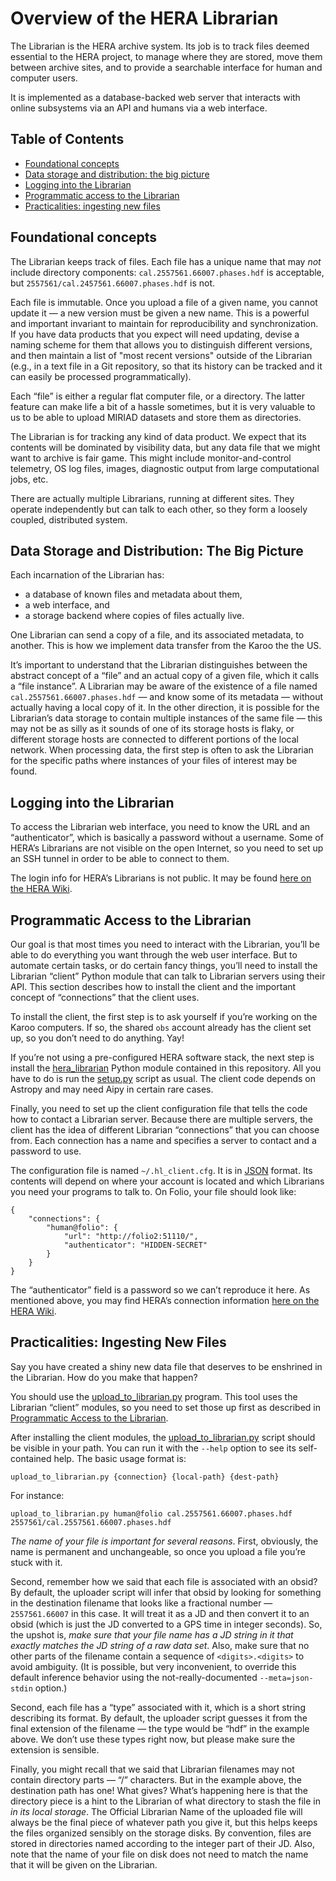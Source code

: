 Overview of the HERA Librarian
==============================

The Librarian is the HERA archive system. Its job is to track files deemed
essential to the HERA project, to manage where they are stored, move them
between archive sites, and to provide a searchable interface for human and
computer users.

It is implemented as a database-backed web server that interacts with online
subsystems via an API and humans via a web interface.


Table of Contents
-----------------

* [Foundational concepts](#foundational-concepts)
* [Data storage and distribution: the big picture](#data-storage-and-distribution-the-big-picture)
* [Logging into the Librarian](#logging-into-the-librarian)
* [Programmatic access to the Librarian](#programmatic-access-to-the-librarian)
* [Practicalities: ingesting new files](#practicalities-ingesting-new-files)


Foundational concepts
---------------------

The Librarian keeps track of files. Each file has a unique name that may *not*
include directory components: `cal.2557561.66007.phases.hdf` is acceptable,
but `2557561/cal.2457561.66007.phases.hdf` is not.

Each file is immutable. Once you upload a file of a given name, you cannot
update it — a new version must be given a new name. This is a powerful and
important invariant to maintain for reproducibility and synchronization. If
you have data products that you expect will need updating, devise a naming
scheme for them that allows you to distinguish different versions, and then
maintain a list of "most recent versions" outside of the Librarian (e.g., in a
text file in a Git repository, so that its history can be tracked and it can
easily be processed programmatically).

Each “file” is either a regular flat computer file, or a directory. The latter
feature can make life a bit of a hassle sometimes, but it is very valuable to
us to be able to upload MIRIAD datasets and store them as directories.

The Librarian is for tracking any kind of data product. We expect that its
contents will be dominated by visibility data, but any data file that we might
want to archive is fair game. This might include monitor-and-control
telemetry, OS log files, images, diagnostic output from large computational
jobs, etc.

There are actually multiple Librarians, running at different sites. They
operate independently but can talk to each other, so they form a loosely
coupled, distributed system.


Data Storage and Distribution: The Big Picture
----------------------------------------------

Each incarnation of the Librarian has:

* a database of known files and metadata about them,
* a web interface, and
* a storage backend where copies of files actually live.

One Librarian can send a copy of a file, and its associated metadata, to
another. This is how we implement data transfer from the Karoo the the US.

It’s important to understand that the Librarian distinguishes between the
abstract concept of a “file” and an actual copy of a given file, which it
calls a “file instance”. A Librarian may be aware of the existence of a file
named `cal.2557561.66007.phases.hdf` — and know some of its metadata — without
actually having a local copy of it. In the other direction, it is possible for
the Librarian’s data storage to contain multiple instances of the same file —
this may not be as silly as it sounds of one of its storage hosts is flaky, or
different storage hosts are connected to different portions of the local
network. When processing data, the first step is often to ask the Librarian
for the specific paths where instances of your files of interest may be found.


Logging into the Librarian
--------------------------

To access the Librarian web interface, you need to know the URL and an
“authenticator”, which is basically a password without a username. Some of
HERA’s Librarians are not visible on the open Internet, so you need to set up
an SSH tunnel in order to be able to connect to them.

The login info for HERA’s Librarians is not public. It may be found
[here on the HERA Wiki](http://herawiki.berkeley.edu/doku.php/librarian).


Programmatic Access to the Librarian
------------------------------------

Our goal is that most times you need to interact with the Librarian, you’ll be
able to do everything you want through the web user interface. But to automate
certain tasks, or do certain fancy things, you’ll need to install the
Librarian “client” Python module that can talk to Librarian servers using
their API. This section describes how to install the client and the important
concept of “connections” that the client uses.

To install the client, the first step is to ask yourself if you’re working on
the Karoo computers. If so, the shared `obs` account already has the client
set up, so you don’t need to do anything. Yay!

If you’re not using a pre-configured HERA software stack, the next step is
install the [hera_librarian](../hera_librarian) Python module contained in
this repository. All you have to do is run the [setup.py](../setup.py) script
as usual. The client code depends on Astropy and may need Aipy in certain rare
cases.

Finally, you need to set up the client configuration file that tells the code
how to contact a Librarian server. Because there are multiple servers, the
client has the idea of different Librarian “connections” that you can choose
from. Each connection has a name and specifies a server to contact and a
password to use.

The configuration file is named `~/.hl_client.cfg`. It is in
[JSON](http://www.json.org/) format. Its contents will depend on where your
account is located and which Librarians you need your programs to talk to. On
Folio, your file should look like:

```
{
    "connections": {
        "human@folio": {
            "url": "http://folio2:51110/",
            "authenticator": "HIDDEN-SECRET"
        }
    }
}
```

The “authenticator” field is a password so we can’t reproduce it here. As
mentioned above, you may find HERA’s connection information
[here on the HERA Wiki](http://herawiki.berkeley.edu/doku.php/librarian#authenticators_and_client_configuration_examples).


Practicalities: Ingesting New Files
-----------------------------------

Say you have created a shiny new data file that deserves to be enshrined in
the Librarian. How do you make that happen?

You should use the [upload_to_librarian.py](../scripts/upload-to-librarian.py)
program. This tool uses the Librarian “client” modules, so you need to set
those up first as described in
[Programmatic Access to the Librarian](#programmatic-access-to-the-librarian).

After installing the client modules, the
[upload_to_librarian.py](../scripts/upload-to-librarian.py) script should be
visible in your path. You can run it with the `--help` option to see its
self-contained help. The basic usage format is:

```
upload_to_librarian.py {connection} {local-path} {dest-path}
```

For instance:

```
upload_to_librarian.py human@folio cal.2557561.66007.phases.hdf 2557561/cal.2557561.66007.phases.hdf
```

*The name of your file is important for several reasons*. First, obviously,
the name is permanent and unchangeable, so once you upload a file you’re stuck
with it.

Second, remember how we said that each file is associated with an obsid? By
default, the uploader script will infer that obsid by looking for something in
the destination filename that looks like a fractional number — `2557561.66007`
in this case. It will treat it as a JD and then convert it to an obsid (which
is just the JD converted to a GPS time in integer seconds). So, the upshot is,
*make sure that your file name has a JD string in it that exactly matches the
JD string of a raw data set*. Also, make sure that no other parts of the
filename contain a sequence of `<digits>.<digits>` to avoid ambiguity. (It is
possible, but very inconvenient, to override this default inference behavior
using the not-really-documented `--meta=json-stdin` option.)

Second, each file has a “type” associated with it, which is a short string
describing its format. By default, the uploader script guesses it from the
final extension of the filename — the type would be “hdf” in the example
above. We don’t use these types right now, but please make sure the extension
is sensible.

Finally, you might recall that we said that Librarian filenames may not
contain directory parts — “/” characters. But in the example above, the
destination path has one! What gives? What’s happening here is that the
directory piece is a hint to the Librarian of what directory to stash the file
in *in its local storage*. The Official Librarian Name of the uploaded file
will always be the final piece of whatever path you give it, but this helps
keeps the files organized sensibly on the storage disks. By convention, files
are stored in directories named according to the integer part of their JD.
Also, note that the name of your file on disk does not need to match the name
that it will be given on the Librarian.
